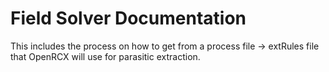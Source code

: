 # Field Solver Documentation

This includes the process on how to get from a process file -> extRules file
that OpenRCX will use for parasitic extraction.
